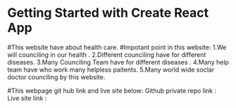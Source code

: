 # Getting Started with Create React App

#This website have about health care.
#Impotant point in this website:
   1.We will counciling in our health .
   2.Different counciling have for different diseases.
   3.Many Counciling Team  have for different  diseases .
   4.Many help team have who work many helpless  paitents.
   5.Many world wide soclar doctor  counciling by this website.

#This webpage git hub link and live site below:
Github private repo link :
Live site link           :
